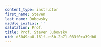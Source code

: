```yaml
---
content_type: instructor
first_name: Steven
last_name: Dubowsky
middle_initial: ''
salutation: Prof.
title: Prof. Steven Dubowsky
uid: d5049ca8-161f-eb5b-2b71-083f0ca39db0
---
```

